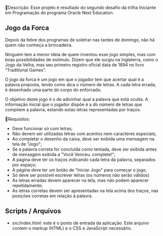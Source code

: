 📜Descrição:
Esse projeto é resultado do segundo desafio da trilha Iniciante em Programação do programa Oracle Next Education.

## Jogo da Forca

Depois da febre dos programas de soletrar nas tardes de domingo, não há quem não conheça a brincadeira.

Ninguém tem a menor ideia de quem inventou esse jogo simples, mas com boas possibilidades de estímulo. Dizem que ele surgiu na Inglaterra, como o Jogo da Velha, mas seu primeiro registro oficial data de 1894 no livro “Traditional Games”.

O jogo da forca é um jogo em que o jogador tem que acertar qual é a palavra proposta, tendo como dica o número de letras. A cada letra errada, é desenhado uma parte do corpo do enforcado.

O objetivo deste jogo é o de adivinhar qual a palavra que está oculta. A informação inicial que o jogador dispõe é a do número de letras que compõem a palavra, estando estas letras representadas por traços.

🎯Requisitos:

* Deve funcionar só com letras;
* Não devem ser utilizadas letras com acentos nem caracteres especiais;
* Ao completar o desenho da caixa, deve ser exibida uma mensagem na tela de "Jogo";
* Se a palavra correta for concluída como tentada, deve ser exibida antes de mensagem exibida a "Você Venceu. complete!";
* A página deve ter os traços indicando cada letra da palavra, separados por espaço;
* A página deve ter um botão de "Iniciar Jogo" para começar o jogo;
* Só deve ser possível escrever letras (os números não serão válidos)
* As letras erradas devem aparecer na tela, mas não podem aparecer repetidamente;
* As letras corretas devem ser apresentadas na tela acima dos traços, nas posições corretas em relação à palavra.

## Scripts / Arquivos
* src/index.html: este é o ponto de entrada da aplicação. Este arquivo contem o markup (HTML) e o CSS e JavaScript necessário.
